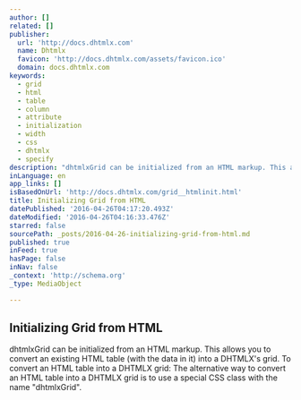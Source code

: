 ```yaml
---
author: []
related: []
publisher:
  url: 'http://docs.dhtmlx.com'
  name: Dhtmlx
  favicon: 'http://docs.dhtmlx.com/assets/favicon.ico'
  domain: docs.dhtmlx.com
keywords:
  - grid
  - html
  - table
  - column
  - attribute
  - initialization
  - width
  - css
  - dhtmlx
  - specify
description: "dhtmlxGrid can be initialized from an HTML markup. This allows you to convert an existing HTML table (with the data in it) into a DHTMLX's grid. To convert an HTML table into a DHTMLX grid: The alternative way to convert an HTML table into a DHTMLX grid is to use a special CSS class with the name \"dhtmlxGrid\"."
inLanguage: en
app_links: []
isBasedOnUrl: 'http://docs.dhtmlx.com/grid__htmlinit.html'
title: Initializing Grid from HTML
datePublished: '2016-04-26T04:17:20.493Z'
dateModified: '2016-04-26T04:16:33.476Z'
starred: false
sourcePath: _posts/2016-04-26-initializing-grid-from-html.md
published: true
inFeed: true
hasPage: false
inNav: false
_context: 'http://schema.org'
_type: MediaObject

---
```

<article style=""><h1>Initializing Grid from HTML</h1><p>dhtmlxGrid can be initialized from an HTML markup. This allows you to convert an existing HTML table (with the data in it) into a DHTMLX's grid. To convert an HTML table into a DHTMLX grid: The alternative way to convert an HTML table into a DHTMLX grid is to use a special CSS class with the name "dhtmlxGrid".</p></article>